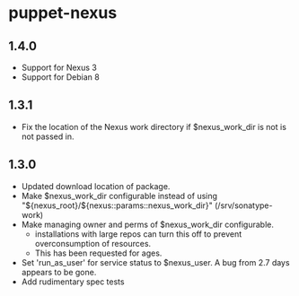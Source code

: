 puppet-nexus
===

1.4.0
---
 * Support for Nexus 3
 * Support for Debian 8

1.3.1
---
* Fix the location of the Nexus work directory if $nexus_work_dir is not is not passed in.

1.3.0
---
* Updated download location of package.
* Make $nexus_work_dir configurable instead of using "${nexus_root}/${nexus::params::nexus_work_dir}" (/srv/sonatype-work)
* Make managing owner and perms of $nexus_work_dir configurable.
    * installations with large repos can turn this off to prevent overconsumption of resources.
    * This has been requested for ages.
* Set 'run_as_user' for service status to $nexus_user.  A bug from 2.7 days appears to be gone.
* Add rudimentary spec tests
